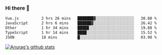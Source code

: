 ### Hi there 👋



<!--
**webB1an/webB1an** is a ✨ _special_ ✨ repository because its `README.md` (this file) appears on your GitHub profile.

Here are some ideas to get you started:

- 🔭 I’m currently working on ...
- 🌱 I’m currently learning ...
- 👯 I’m looking to collaborate on ...
- 🤔 I’m looking for help with ...
- 💬 Ask me about ...
- 📫 How to reach me: ...
- 😄 Pronouns: ...
- ⚡ Fun fact: ...
-->

<!--START_SECTION:waka-->

```txt
Vue.js          2 hrs 26 mins   ███████▓░░░░░░░░░░░░░░░░░   30.80 %
JavaScript      2 hrs 6 mins    ██████▓░░░░░░░░░░░░░░░░░░   26.42 %
Other           1 hr 34 mins    █████░░░░░░░░░░░░░░░░░░░░   19.88 %
TypeScript      1 hr 14 mins    ████░░░░░░░░░░░░░░░░░░░░░   15.52 %
JSON            18 mins         █░░░░░░░░░░░░░░░░░░░░░░░░   03.98 %
```

<!--END_SECTION:waka-->


[![Anurag's github stats](https://github-readme-stats.vercel.app/api?username=webB1an&show_icons=true&theme=radical)](https://github.com/anuraghazra/github-readme-stats)

